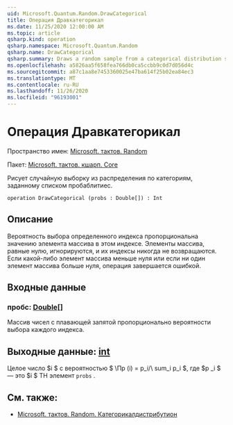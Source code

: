 ```yaml
---
uid: Microsoft.Quantum.Random.DrawCategorical
title: Операция Дравкатегорикал
ms.date: 11/25/2020 12:00:00 AM
ms.topic: article
qsharp.kind: operation
qsharp.namespace: Microsoft.Quantum.Random
qsharp.name: DrawCategorical
qsharp.summary: Draws a random sample from a categorical distribution specified by a list of probablities.
ms.openlocfilehash: a5826aa5f658fea766db0ca5ccbb9c0d7d056d4c
ms.sourcegitcommit: a87c1aa8e7453360025e47ba614f25b02ea84ec3
ms.translationtype: MT
ms.contentlocale: ru-RU
ms.lasthandoff: 11/26/2020
ms.locfileid: "96193001"
---
```

# <a name="drawcategorical-operation"></a>Операция Дравкатегорикал

Пространство имен: [Microsoft. тактов. Random](xref:Microsoft.Quantum.Random)

Пакет: [Microsoft. тактов. кшарп. Core](https://nuget.org/packages/Microsoft.Quantum.QSharp.Core)


Рисует случайную выборку из распределения по категориям, заданному списком пробаблитиес.

```qsharp
operation DrawCategorical (probs : Double[]) : Int
```


## <a name="description"></a>Описание

Вероятность выбора определенного индекса пропорциональна значению элемента массива в этом индексе.
Элементы массива, равные нулю, игнорируются, и их индексы никогда не возвращаются. Если какой-либо элемент массива меньше нуля или если ни один элемент массива больше нуля, операция завершается ошибкой.

## <a name="input"></a>Входные данные

### <a name="probs--double"></a>пробс: [Double](xref:microsoft.quantum.lang-ref.double)[]

Массив чисел с плавающей запятой пропорционально вероятности выбора каждого индекса.



## <a name="output--int"></a>Выходные данные: [int](xref:microsoft.quantum.lang-ref.int)

Целое число $i $ с вероятностью $ \Пр (i) = p_i/\ sum_i p_i $, где $p _i $ — это $i $ TH элемент `probs` .

## <a name="see-also"></a>См. также:

- [Microsoft. тактов. Random. Категорикалдистрибутион](xref:Microsoft.Quantum.Random.CategoricalDistribution)